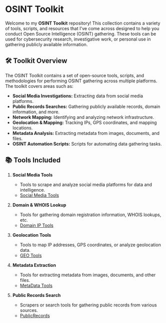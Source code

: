 
# OSINT Toolkit

Welcome to my **OSINT Toolkit** repository! This collection contains a variety of tools, scripts, and resources that I've come across designed to help you conduct Open Source Intelligence (OSINT) gathering. These tools can be used for cybersecurity research, investigative work, or personal use in gathering publicly available information.

## 🛠️ Toolkit Overview

The OSINT Toolkit contains a set of open-source tools, scripts, and methodologies for performing OSINT gathering across multiple platforms. The toolkit covers areas such as:

- **Social Media Investigations:** Extracting data from social media platforms.
- **Public Records Searches:** Gathering publicly available records, domain information, and more.
- **Network Mapping:** Identifying and analyzing network infrastructure.
- **Geolocation & Mapping:** Tracking IPs, GPS coordinates, and mapping locations.
- **Metadata Analysis:** Extracting metadata from images, documents, and files.
- **OSINT Automation Scripts:** Scripts for automating data gathering tasks.

## 📚 Tools Included

1. **Social Media Tools**
   - Tools to scrape and analyze social media platforms for data and intelligence.
   - [Social Media Tools](social-media-tools)

3. **Domain & WHOIS Lookup**
   - Tools for gathering domain registration information, WHOIS lookups, etc.
   -  [Domain IP Tools](Domain-IP-Tools.MD)

4. **Geolocation Tools**
   - Tools to map IP addresses, GPS coordinates, or analyze geolocation data.
   - [GEO Tools](GEO-Tools.MD)

5. **Metadata Extraction**
   - Tools for extracting metadata from images, documents, and other files.
   - [MetaData Tools](MetaData-Tools)

6. **Public Records Search**
   - Scrapers or search tools for gathering public records from various sources.
   - [PublicRecords](link_to_script_or_tool)

